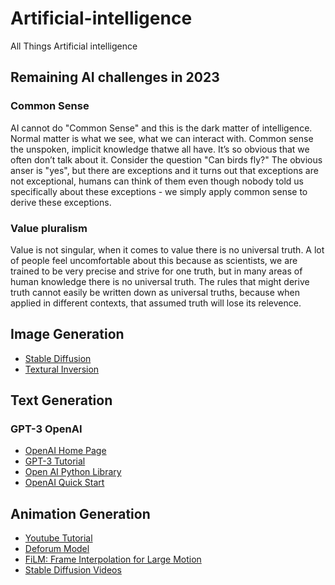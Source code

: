 # Artificial-intelligence
All Things Artificial intelligence

## Remaining AI challenges in 2023

### Common Sense

AI cannot do "Common Sense" and this is the dark matter of intelligence. Normal matter is what we see, what we can interact with. Common sense the unspoken, implicit knowledge thatwe all have. It’s so obvious that we often don’t talk about it. Consider the question "Can birds fly?" The obvious anser is "yes", but there are exceptions and it turns out that exceptions are not exceptional, humans can think of them even though nobody told us specifically about these exceptions - we simply apply common sense to derive these exceptions.

### Value pluralism

Value is not singular, when it comes to value there is no universal truth. A lot of people feel uncomfortable about this because as scientists, we are trained to be very precise and strive for one truth, but in many areas of human knowledge there is no universal truth. The rules that might derive truth cannot easily be written down as universal truths, because when applied in different contexts, that assumed truth will lose its relevence.




## Image Generation



- [Stable Diffusion](stablediffusion.md)
- [Textural Inversion](https://huggingface.co/docs/diffusers/training/text_inversion)


## Text Generation

### GPT-3 OpenAI

- [OpenAI Home Page](https://openai.com/api/)
- [GPT-3 Tutorial](https://www.youtube.com/watch?v=Zb5Nylziu6E)
- [Open AI Python Library](https://github.com/openai/openai-python)
- [OpenAI Quick Start](https://beta.openai.com/docs/quickstart/build-your-application)


## Animation Generation

- [Youtube Tutorial](https://www.youtube.com/watch?v=qUk2_h9lQYU)
- [Deforum Model](https://colab.research.google.com/github/deforum/stable-diffusion/blob/main/Deforum_Stable_Diffusion.ipynb)
- [FiLM: Frame Interpolation for Large Motion](https://colab.research.google.com/github/pytti-tools/frame-interpolation/blob/main/PyTTI_Tools_FiLM-colab.ipynb#scrollTo=-7TD7YZJbsy_)
- [Stable Diffusion Videos](https://colab.research.google.com/github/nateraw/stable-diffusion-videos/blob/main/stable_diffusion_videos.ipynb)
